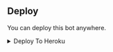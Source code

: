


## Deploy
You can deploy this bot anywhere.

<details><summary>Deploy To Heroku</summary>
<p>
<br>
<a href="https://heroku.com/deploy?template=https://github.com/MuraliNew/Murali-Tamil-Pro">
  <img src="https://www.herokucdn.com/deploy/button.svg" alt="Deploy">
</a>
</p>
</details>
